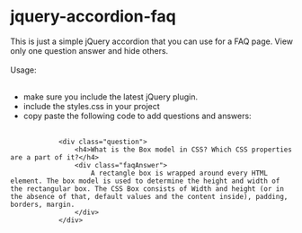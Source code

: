 # jquery-accordion-faq

This is just a simple jQuery accordion that you can use for a FAQ page.
View only one question answer and hide others.
<br><br>
Usage:<br><br>
- make sure you include the latest jQuery plugin.<br>
- include the styles.css in your project<br>
- copy paste the following code to add questions and answers:
<br><br>
```
            <div class="question">
                <h4>What is the Box model in CSS? Which CSS properties are a part of it?</h4>
                <div class="faqAnswer">
                    A rectangle box is wrapped around every HTML element. The box model is used to determine the height and width of the rectangular box. The CSS Box consists of Width and height (or in the absence of that, default values and the content inside), padding, borders, margin.
                </div>
            </div>

```